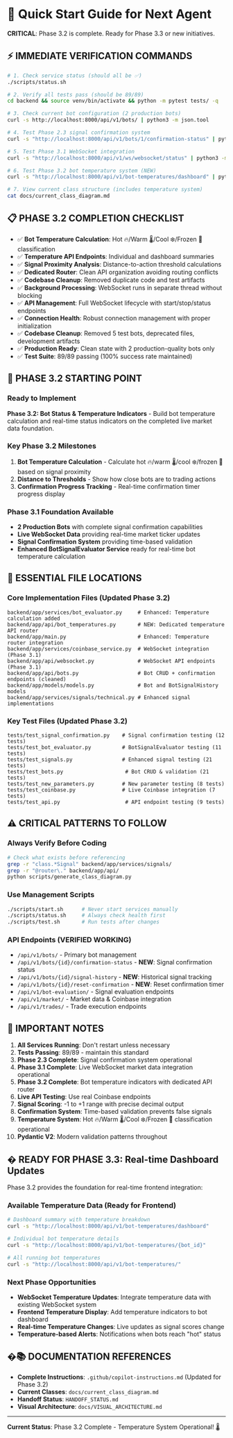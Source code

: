 # 🚀 Quick Start Guide for Next Agent

**CRITICAL**: Phase 3.2 is complete. Ready for Phase 3.3 or new initiatives.

## ⚡ **IMMEDIATE VERIFICATION COMMANDS**

```bash
# 1. Check service status (should all be ✅)
./scripts/status.sh

# 2. Verify all tests pass (should be 89/89)
cd backend && source venv/bin/activate && python -m pytest tests/ -q

# 3. Check current bot configuration (2 production bots)
curl -s http://localhost:8000/api/v1/bots/ | python3 -m json.tool

# 4. Test Phase 2.3 signal confirmation system
curl -s "http://localhost:8000/api/v1/bots/1/confirmation-status" | python3 -m json.tool

# 5. Test Phase 3.1 WebSocket integration
curl -s "http://localhost:8000/api/v1/ws/websocket/status" | python3 -m json.tool

# 6. Test Phase 3.2 bot temperature system (NEW)
curl -s "http://localhost:8000/api/v1/bot-temperatures/dashboard" | python3 -m json.tool

# 7. View current class structure (includes temperature system)
cat docs/current_class_diagram.md
```

## 📋 **PHASE 3.2 COMPLETION CHECKLIST**

- ✅ **Bot Temperature Calculation**: Hot 🔥/Warm 🌡️/Cool ❄️/Frozen 🧊 classification
- ✅ **Temperature API Endpoints**: Individual and dashboard summaries  
- ✅ **Signal Proximity Analysis**: Distance-to-action threshold calculations
- ✅ **Dedicated Router**: Clean API organization avoiding routing conflicts
- ✅ **Codebase Cleanup**: Removed duplicate code and test artifacts
- ✅ **Background Processing**: WebSocket runs in separate thread without blocking
- ✅ **API Management**: Full WebSocket lifecycle with start/stop/status endpoints
- ✅ **Connection Health**: Robust connection management with proper initialization
- ✅ **Codebase Cleanup**: Removed 5 test bots, deprecated files, development artifacts
- ✅ **Production Ready**: Clean state with 2 production-quality bots only
- ✅ **Test Suite**: 89/89 passing (100% success rate maintained)

## 🎯 **PHASE 3.2 STARTING POINT**

### **Ready to Implement**
**Phase 3.2: Bot Status & Temperature Indicators** - Build bot temperature calculation and real-time status indicators on the completed live market data foundation.

### **Key Phase 3.2 Milestones**
1. **Bot Temperature Calculation** - Calculate hot 🔥/warm 🌡️/cool ❄️/frozen 🧊 based on signal proximity
2. **Distance to Thresholds** - Show how close bots are to trading actions
3. **Confirmation Progress Tracking** - Real-time confirmation timer progress display

### **Phase 3.1 Foundation Available**
- **2 Production Bots** with complete signal confirmation capabilities
- **Live WebSocket Data** providing real-time market ticker updates
- **Signal Confirmation System** providing time-based validation
- **Enhanced BotSignalEvaluator Service** ready for real-time bot temperature calculation

## 🔧 **ESSENTIAL FILE LOCATIONS**

### **Core Implementation Files (Updated Phase 3.2)**
```
backend/app/services/bot_evaluator.py     # Enhanced: Temperature calculation added
backend/app/api/bot_temperatures.py       # NEW: Dedicated temperature API router
backend/app/main.py                       # Enhanced: Temperature router integration
backend/app/services/coinbase_service.py  # WebSocket integration (Phase 3.1)
backend/app/api/websocket.py              # WebSocket API endpoints (Phase 3.1)
backend/app/api/bots.py                   # Bot CRUD + confirmation endpoints (cleaned)
backend/app/models/models.py              # Bot and BotSignalHistory models
backend/app/services/signals/technical.py # Enhanced signal implementations  
```

### **Key Test Files (Updated Phase 3.2)**
```
tests/test_signal_confirmation.py    # Signal confirmation testing (12 tests)
tests/test_bot_evaluator.py          # BotSignalEvaluator testing (11 tests)
tests/test_signals.py                # Enhanced signal testing (21 tests)
tests/test_bots.py                    # Bot CRUD & validation (21 tests)
tests/test_new_parameters.py         # New parameter testing (8 tests)
tests/test_coinbase.py               # Live Coinbase integration (7 tests)
tests/test_api.py                     # API endpoint testing (9 tests)
```

## ⚠️ **CRITICAL PATTERNS TO FOLLOW**

### **Always Verify Before Coding**
```bash
# Check what exists before referencing
grep -r "class.*Signal" backend/app/services/signals/
grep -r "@router\." backend/app/api/
python scripts/generate_class_diagram.py
```

### **Use Management Scripts**
```bash
./scripts/start.sh      # Never start services manually
./scripts/status.sh     # Always check health first  
./scripts/test.sh       # Run tests after changes
```

### **API Endpoints (VERIFIED WORKING)**
- `/api/v1/bots/` - Primary bot management
- `/api/v1/bots/{id}/confirmation-status` - **NEW**: Signal confirmation status
- `/api/v1/bots/{id}/signal-history` - **NEW**: Historical signal tracking  
- `/api/v1/bots/{id}/reset-confirmation` - **NEW**: Reset confirmation timer
- `/api/v1/bot-evaluation/` - Signal evaluation endpoints
- `/api/v1/market/` - Market data & Coinbase integration
- `/api/v1/trades/` - Trade execution endpoints

## 🚨 **IMPORTANT NOTES**

1. **All Services Running**: Don't restart unless necessary
2. **Tests Passing**: 89/89 - maintain this standard  
3. **Phase 2.3 Complete**: Signal confirmation system operational
4. **Phase 3.1 Complete**: Live WebSocket market data integration operational
5. **Phase 3.2 Complete**: Bot temperature indicators with dedicated API router
6. **Live API Testing**: Use real Coinbase endpoints
7. **Signal Scoring**: -1 to +1 range with precise decimal output
8. **Confirmation System**: Time-based validation prevents false signals
9. **Temperature System**: Hot 🔥/Warm 🌡️/Cool ❄️/Frozen 🧊 classification operational
10. **Pydantic V2**: Modern validation patterns throughout

## � **READY FOR PHASE 3.3: Real-time Dashboard Updates**

Phase 3.2 provides the foundation for real-time frontend integration:

### **Available Temperature Data** (Ready for Frontend)
```bash
# Dashboard summary with temperature breakdown
curl -s "http://localhost:8000/api/v1/bot-temperatures/dashboard"

# Individual bot temperature details  
curl -s "http://localhost:8000/api/v1/bot-temperatures/{bot_id}"

# All running bot temperatures
curl -s "http://localhost:8000/api/v1/bot-temperatures/"
```

### **Next Phase Opportunities**
- **WebSocket Temperature Updates**: Integrate temperature data with existing WebSocket system
- **Frontend Temperature Display**: Add temperature indicators to bot dashboard
- **Real-time Temperature Changes**: Live updates as signal scores change
- **Temperature-based Alerts**: Notifications when bots reach "hot" status

## �📚 **DOCUMENTATION REFERENCES**

- **Complete Instructions**: `.github/copilot-instructions.md` (Updated for Phase 3.2)
- **Current Classes**: `docs/current_class_diagram.md` 
- **Handoff Status**: `HANDOFF_STATUS.md`
- **Visual Architecture**: `docs/VISUAL_ARCHITECTURE.md`

---
**Current Status**: Phase 3.2 Complete - Temperature System Operational! 🌡️
